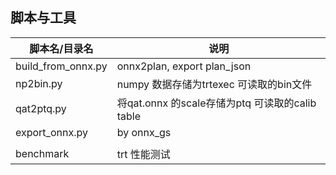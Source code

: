## 脚本与工具    

|脚本名/目录名| 说明|  
|----  |----|  
|build_from_onnx.py | onnx2plan, export plan_json |   
|np2bin.py| numpy 数据存储为trtexec 可读取的bin文件  |      
|qat2ptq.py| 将qat.onnx 的scale存储为ptq 可读取的calib table |     
|export_onnx.py| by onnx_gs  |      
|||   
|benchmark | trt 性能测试|   
